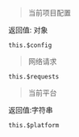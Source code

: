 
> 当前项目配置

返回值: 对象

```shell
this.$config 
```

> 网络请求

```shell
this.$requests
```

> 当前平台

返回值:字符串

```shell
this.$platform
```